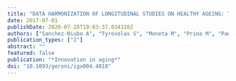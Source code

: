 ```yaml
---
title: "DATA HARMONIZATION OF LONGITUDINAL STUDIES ON HEALTHY AGEING: THE ATHLOS PROJECT."
date: 2017-07-01
publishDate: 2020-07-28T19:03:37.034328Z
authors: ["Sanchez-Niubo A", "Tyrovolas S", "Moneta M", "Prina M", "Panagiotakos D", "Caballero F", "Fortier I"]
publication_types: ["2"]
abstract: ""
featured: false
publication: "*Innovation in aging*"
doi: "10.1093/geroni/igx004.4818"
---
```


